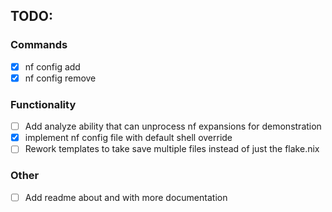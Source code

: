 ## TODO:
### Commands
- [x] nf config add
- [x] nf config remove
### Functionality
- [ ] Add analyze ability that can unprocess nf expansions for demonstration
- [x] implement nf config file with default shell override
- [ ] Rework templates to take save multiple files instead of just the flake.nix
### Other
- [ ] Add readme about and with more documentation
